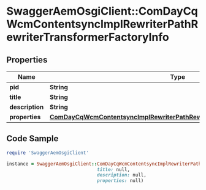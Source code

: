 # SwaggerAemOsgiClient::ComDayCqWcmContentsyncImplRewriterPathRewriterTransformerFactoryInfo

## Properties

Name | Type | Description | Notes
------------ | ------------- | ------------- | -------------
**pid** | **String** |  | [optional] 
**title** | **String** |  | [optional] 
**description** | **String** |  | [optional] 
**properties** | [**ComDayCqWcmContentsyncImplRewriterPathRewriterTransformerFactoryProperties**](ComDayCqWcmContentsyncImplRewriterPathRewriterTransformerFactoryProperties.md) |  | [optional] 

## Code Sample

```ruby
require 'SwaggerAemOsgiClient'

instance = SwaggerAemOsgiClient::ComDayCqWcmContentsyncImplRewriterPathRewriterTransformerFactoryInfo.new(pid: null,
                                 title: null,
                                 description: null,
                                 properties: null)
```


